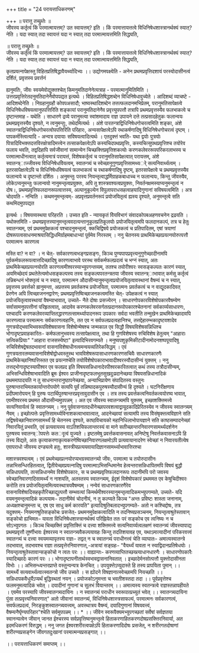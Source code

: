 +++
title = "24 परायत्ताधिकरणम्"

+++
॥ परात्तु तच्छ्रुतेः ॥   
जीवस्य कर्तृत्वं किं परमात्मायत्तम्? उत स्वायत्तम्? इति । किं परमात्तायत्तत्वे विधिनिषेधशास्त्रानर्थक्यं स्यात्? नेति । यदा स्यात् तदा स्वायत्तं यदा न स्यात् तदा परमात्मायत्तमिति सिद्ध्यति,

॥ परात्तु तच्छ्रुतेः ॥   
जीवस्य कर्तृत्वं किं परमात्मायत्तम्? उत स्वायत्तम्? इति । किं परमात्तायत्तत्वे विधिनिषेधशास्त्रानर्थक्यं स्यात्? नेति । यदा स्यात् तदा स्वायत्तं यदा न स्यात् तदा परमात्मायत्तमिति सिद्ध्यति,

कृतप्रयत्नापेक्षस्तु विहितप्रतिषिद्धावैयर्थ्यादिभ्यः ।। उद्योगमपक्ष्येति - अनेन प्रथमप्रवृत्तिदशायं परस्योदासीनत्वं दर्शितं, प्रवृत्तस्य प्रवर्त्तनं

ह्यनुमतिः, जीवः स्वयमेवोद्युक्त्तश्चेत् किमनुमतिदानेनेत्यत्राह - परमात्मानुमितिमिति । उत्तरप्रवृत्तिरेतदनुमतिदानेनैवोपपद्यत इत्यर्थः । विहितप्रतिषिद्धशब्देन विधिनिषेधावुच्येते । आदिशब्दं व्याचष्टे - आदिशब्देनेति । निग्रहानुग्रहौ कोपपअसादौ; भाष्यस्थादिशब्देन तत्तत्फलदानमभिप्रेतम्, परानुमतिसापेक्षत्वे विधिनिषेधविषयत्वानुपपत्तिरिति शङ्कायां परानुमतिदानेनैव प्रवृत्त्युपपत्तौ तत्रापि प्रथमप्रवृत्तस्यैव फलभाकत्वे च दृष्टान्तमाह - यथेति । साधारणे द्रव्ये परानुमत्या स्वांशमादाय राज्ञ उपायने दत्ते तत्प्रसादहेतुकः फलान्वयः प्रथमप्रवृत्तस्यैव दृश्यते, न त्वनुमन्तुः, तथेदमित्यर्थः । अंशे पारतन्त्राद्विधिनिषेधगोचरत्वमिति शङ्का, अंशे स्वातन्त्राद्विधिनिषेधगोचरत्वोपपत्तिरिति परिहारः, अन्यसापेक्षत्वेऽपि रथाकर्षणादिषु विधिनिषेधगोचरत्वं दृष्टम् । पापकर्मस्त्वित्यादि - अन्यत्र दयायाः सविषयत्वादित्यर्थः । एतदुक्त्तं भवति- यथा द्वयोः पुत्रयोः पित्रादिविभक्त्तदत्तवित्तक्षेत्रादिमत्त्वेन तत्साकपेक्षत्वेऽपि कस्यचिदपथप्रवृत्तिः, कस्यचित्सुपथप्रवृत्तिश्च तयोरेव फलाय भवति, तद्वदिहापि सर्वजीवानां सामान्येन चिच्छक्त्तिप्रवृत्तिशकत्योः करणकलेवररूपपरिकरलाभस्य च परमात्माधीनत्वात् कर्तृत्वमात्रं परायत्तं, विशेषकर्तृत्वं च परानुमतिसापेक्षत्वात् परायत्तम्, अंशे स्वातन्त्र्ाज्जीवस्य विधिनिषेधविेयत्वम्, स्वातन्त्र्यं च स्वेच्छानुगुणप्रवृत्तिसामथ्यर्े सत्यनिवार्थ्यत्वम् । इतरसापेक्षत्वेऽपि च विधिनिषेधविषयत्वं फलभाकत्वं च रथाकर्षणादिषु दृष्टम्, इतरसापेक्षत्वे च प्रथमप्रवृत्तस्यैव फलान्वये च दृष्टान्तो दर्शितः । अनुमन्तुः परस्य नियन्तृत्वाद्धर्मिग्राहकबाधाच्च न फलान्वयः, किन्तु जीवस्यैव, लोकेऽप्यनुमन्तुः फलान्वयो नानुमन्तृत्वप्रयुक्त्तः, अपि तु शास्त्रवश्यत्वप्रयुक्त्तः, निवर्तनक्षमस्याप्यनुमन्तृत्वं न दोष।, प्रथमप्रवृत्तिफलदानरूपत्वात्तस्य, अल्पानुकूल्येन विपुलापराधसहत्वाहयादिगुणानां सविषयत्वमिति । अत्र चोदयति - नन्विति । कथमनुमन्तृत्वम्- अप्रवृत्तप्रवर्तनरूपं प्रयोजयितृत्वं ह्यस्य दृश्यते, अनुमन्तृत्वे सति कथमिदमुपपद्यत

इत्यर्थः । विषयव्यस्थया परिहरति । उच्यत इति - न्यायकृतं विेयविभागं संवादकोपबअहणवचनेन द्रढयति । यथोक्त्तमिति - प्रथमप्रवृत्तस्यानुमन्तृत्ववदत्यन्तानुकूलप्रतिकूलयोः प्रयोजयितृत्वमपि फलदानकल्पं, तत्र च हेतुः स्वातन्त्र्यम्, एवं प्रथममुपेक्षकत्वं पश्चादनुमन्तृत्वं, क्कचिद्विषये प्रयोजकत्वं च प्रतिपादितम्, एषां त्रयाणां दोषरूपत्वसाधनमाश्रयासिद्धिधमिर्ग्राहमबाधाभ्यां पूर्वमेव निरस्तम् । ननु चेतनस्य प्राथमिकेच्छाप्रयत्नयोरुत्पत्तौ परमात्मनः कारणत्व

मस्ति वा? न वा? । न चेत्- सर्वकारणत्वभङ्गप्रसङ्गः, किञ्च पुण्यपापप्रवृत्त्यनुगुणेच्छादीनामपि पूर्वकर्मफलरूपत्वात्तदिच्छादिषु कारणत्वाभावे परस्थ सर्वकर्मफलप्रदत्वं च भग्नं स्यात्, अतः प्राथमिकेच्छाप्रयत्नयोरति कारणत्वमीश्वरस्याभ्युपगन्तव्यम्, ततश्च तयोरीश्वरः स्वसङ्कल्पतः कारणं स्यात्, अयमिच्छेदयं प्रथतेतेत्यमोधसङ्कल्पस्य तस्य सङ्कल्पपरतन्त्रतया जीवस्य स्वातन्त्र्ाभावात् कर्मसु कर्तृत्वं तन्निबन्धनं भोक्त्तृत्वं च न स्यात्, परमात्मन औदासीन्यानुमन्तृत्वप्रयोजयितृत्वावस्थानां वैषम्यं च न स्यात्, प्रवृत्तस्य प्रवर्त्तको ह्मनुमन्ता, अप्रत्तस्य प्रवर्तकश्च प्रयोजयिता, परमात्मनः प्रवर्तकत्वं च न वाद्यूदकादिवत् प्रेरणेन अपि त्विच्छाजननद्वारेण; प्रथमप्रवृत्तिष्विच्छाजनकत्वमस्ति चेत्- उपेक्षकत्वं न स्यात् प्रयोजयितृत्वावस्थायां वैषम्याभावात्, उच्यते- नैते दोषाः प्रसज्येरन् । साधारणोपकारविशेषोपकारवैषम्येण सर्वासामनुपपत्तीनां परिहृतत्वात्, आदावेव करणकलेवरसर्गतत्प्रदानरूपोपकारश्चेतनानां सर्वकार्य्यसाधारणः, पश्चादपि करणकलेवरव्याप्तितद्धारणतत्सामर्थ्यापादनरूप उपकारः सर्वदा भवतीति तन्मुखेन प्राथमिकेच्छादावपि कारणत्वान्न परमात्मनः सर्वकारणत्वहानिः, तत एव न सर्वफलप्रदत्वहानिश्च, तत्तद्देहारम्भकादृष्टवशादेव गुणत्रयोद्भवाभिभवरूपविशेषवासना विशेषोन्मेषश्च जन्मकाल एव सिद्धौ विषयविशेषसन्निधिश्च भोगादृष्टप्रवाहकारितः- कर्मफलानुभवस्य तत्सापेक्षत्वात्, तथा हि गुणविशेषस्य रुचिविशेष हेतुत्वम् "आहाराः सत्विकप्रियाः" "आहारा राजसस्येष्टा" इत्यादिभिरवगम्यते । मनुष्यपशुकृमिकीटादीनामोदनशष्पपूयादिषु रुचिविशेषद्वेषतदभावानां वासनाविशेषाधीनत्वमन्वयव्यतिरेकसिद्धम् । एवं गुणत्रयतारतम्यवासनाविशेषोद्वोधवस्तुस्थ भावविशेषरूपासाधारणकारणसचिवैः साधारणकारणैः प्राथमिकेच्छानिष्पत्तिस्तत एव प्रयत्नश्चेति तयोर्विशेषोपकाराभावादीश्वरस्यौदासीन्यं युक्त्तम् । ननु तत्तद्भोगादृष्टस्यापीश्वर एव फलप्रद इति विषयसन्निधानादेरपीश्वरकारितत्वात् कथं तस्य तत्रौदासीन्यम्, अभिसन्धिविशेषाभावादिति ब्रूमः ईश्वरः प्राजीनादृष्टफलभूतसुखदुःप्रदानेच्छया विषयसन्निधानादिकं प्रथममापादयति न तु साधनान्तरानुष्ठापनेच्छया, अन्याभिप्रायेण संपादितस्य वस्तुनः पुरुषान्तराभिमतकार्यान्तरोपयोगे सत्यपि पूर्वं तन्निष्पादकपुरुषस्यौदासीन्यं हि दृश्यते । घटनिरीक्षणाय प्रदीपमारोपयन् हि पुरुषः पटार्थिपुरुषान्तरप्रवृत्तावुदासीन एव । तत्र तस्य प्रवर्त्तकत्वनिवर्तकत्वयोरष्य भावात्, एवमीश्वरस्य प्रथमत औदासीन्यमुपपन्नम् । अत एव जीवस्य स्वातन्त्र्यमपि युक्त्तम्, इच्छाशक्त्तिमत्त्वे सत्यनिवार्यत्वं हि स्वातन्त्र्यम् । ननु पूर्ववासनातदधीनेच्छापरवशत्वाद्वायूदकादिप्रेरितस्येव न जीवस्य स्वातन्त्र्यम् नैवम् । इच्छोत्पत्तेः प्रवृत्तिसामर्थ्यविनाशकत्वाभावात्वात्, आदनेच्छायां सत्यामपि तस्य विेसंषृक्त्तत्वविज्ञाने सति तद्विषयेच्छानिवारणसामर्थ्यं हि चेतनस्य दृश्यते, काष्ठविचायको महानिधिलाभोपायज्ञाने सति काष्ठसम्पादनेच्छां निवारयितुं प्रभवति, एवं प्रत्यवायस्य वाऽतिशयिफलान्तरस्यं वा माने सतीच्छान्तरनिवारणसामर्थ्यदर्शनेन पुरुषस्य स्वातन्त्र्ोपपत्तेः कतर्ृत्वं युज्यते । इष्टतमेषु प्रवर्त्तकवासनावत् अनिष्टेषु निवर्त्तकवासनाऽपि हि तस्य विद्यते, अतः कृत्याकरणाकृत्यकरणेष्विच्छानिवारणलक्षमोऽपि प्रत्यवायानादरेण स्वेच्छां न निवारयतीत्येष एवापराधो जीवस्य दण्ड्यत्वे हतुः, शास्त्रीयप्रत्ययवायादिज्ञानसामर्थ्याभावात्तिरश्चा

मशास्त्रवश्यत्वम् । एवं प्रथमेच्छाप्रत्नयोरप्यभग्रस्वातन्त्र्यो जीवः, परमात्मा च तयोरुदासीनः तन्नाभिसन्धिरहितत्वात्, द्वितीयेच्छाप्रयत्नादिषु परमात्माऽभिसन्धिमानेव हेत्वन्तरासन्निधापितमपि विषयं बुद्धौ सन्निधापयति, तत्सन्निधानमेव विशेषोपकारः, स च प्रथमप्रवृत्तिफलदानरूपः तदानीमपि परो जवस्य स्वेच्छानिवारणादिसामर्थ्यं न नाशयति, अतस्तस्य स्वातन्त्र्यम्, ईदृशं विशेषोपकारं प्रथममत एव केषुचिदीश्वरः करोति तत्र प्रयोजयितृत्वमित्यवस्थात्रयवैषम्यम् । नन्वेवं साधारणकारणैरेव वासनाविशेषादिसहकृतैरिच्छाद्युत्पत्तौ सम्भवत्यां किमर्थमीश्वरस्यानुमन्तृत्वादिकमभ्युपगम्यते, उच्यते- यदि वयमनुमन्तृत्वादिकं कल्पयामः- तदानीमेवं चोदनीयं, न तु कल्प्यते किञ्च "अन्तः प्रविष्टः शास्ता जनानाम्, अध्यक्षश्चानुमन्ता च, एष एव साधु कर्म कारयति" इत्यादिश्रुतिबलादभ्युपगम्यते- अतो न कश्चिद्दोषः, तत्र यदुक्त्तम्- नियमनश्रुतिसङ्कोचः प्रसजेत्- प्रथमनमुपेक्षकत्वादिति न तदनिष्यप्रसञ्चनम्, नियन्तृत्वश्रुतेस्तावान् सङ्कोचो ह्यभिमतः- यावता विधिनिषेधशास्त्रानर्थक्यं परिह्नियेत ततः परं सङ्कोच एव त्वनिष्यः न च सोऽभ्युपगतः । किञ्च चिच्छक्त्तिं प्रवृत्तिाक्त्तिं च दत्त्वा शक्त्तिमत्त्वे सत्यनिवार्य्यत्वलक्षणं स्वातन्त्र्यं जीवस्यापाद्य प्रथमप्रवृत्तौ तूर्ष्णीभावः ईश्वरस्य न स्वातन्त्र्यवैकल्पयावहः किन्तु तदतिशयावह एव, यथाऽमात्यादीनां परिकरवत्त्वं स्वातन्त्र्यं च दत्त्वा स्वयमव्यापृतस्य राज्ञः- तद्वत् न च स्वातन्त्र्यं पराधीनत्त्वं चेति व्याघातः- अमात्यस्वातन्त्रे तदभावात्, तदभावश्च राज्ञा तत्प्रवृत्तेरनिवारणात्,-अत्रायां सङ्ग्रहः- "वैयर्थ्यं यावता न स्याद्विदानप्रतिषेधयोः । नियन्तृत्वश्रुतेस्तावान्सङ्कोचो न त्वतः परः ।। वाह्यान्तः- करणव्याप्तितच्छख्त्याधानधारणैः । साधारणोपकारैः स्यादिच्छादेः कारणं परः ।। भोगादृष्टापनीतार्थस्वभावद्वासनानिवतात् । इच्छादेर्मनसोत्पत्तौ युक्त्तोदासीनता विभोः ।। अभिसन्ध्यन्तरप्राप्ते वस्तुन्यन्यत्र केनचित् । उपयुक्त्तेऽप्युदास्ते हि तस्य प्रापयिता पुमान् ।। सामर्थ्ये सत्यवार्थ्यत्वात्स्वतन्त्रो जीव उच्यते । स ह्योदने विषज्ञानात्स्वेच्छामपि नियच्छति ।। सन्निधापकवैधुर्येऽप्यर्थं बुद्धिस्थतां नयन् । प्रयोजकोऽनुमन्ता च भवतीशस्तदा तदा ।। पूर्वप्रवृत्तेश्च फलमनुमत्यादिकं भवेत् । दयादीनां गुणानां च सुलभं विेयान्तरम् ।। अमात्यस्य स्वतन्त्रत्वे राज्ञस्तन्नापहीयते । एवमेव परस्यापि जीवस्वातन्त्र्यदायिनः । न स्वातन्त्र्यं पराधीन स्वरूपात्प्रच्युतं भवेत् ।। स्वातन्त्र्यदायिना पुंसा तत्प्रवृत्त्यनिवारणात्" अतो जीवानां स्वातन्त्र्यं, विधिनिषेधशास्त्रसाफल्यं, परमात्मनः सर्वकारणत्वं, सवर्फलप्रदत्वं, निरङ्कुशस्वातन्त्र्यवत्त्वम्, अवस्थात्रय वैषम्यं, दयादिगुणानां विषयवत्त्वं, वैषम्यनैर्घृण्यपरिहार"श्चेति सर्वमुपपन्नम् ।। * ।। जीवेन स्वरूपैक्यमभ्युपगच्छतां सर्वेषां सर्वज्ञतया स्वानन्यत्वेन जीवान् जानत ईश्चरस्य सर्वप्रवृत्तिष्वनुमन्तृत्वे हिताकरणाहितकरणदोषप्रसक्त्तिरनिवार्या, अत इदमधिकरणं विरुद्धम् । ननु जगत ईश्वरशरीरत्वपक्षेऽपि हिताकरणादिदोषः प्रसजेत्, न शरीरगतदोषाणां शरीरण्यप्रसङ्गेन जीवगतदुःखानां परमात्मन्यप्रसङ्गात् ।।

।। परायत्ताधिकरणं समाप्तम् ।।

